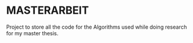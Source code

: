 # MASTERARBEIT
Project to store all the code for the Algorithms used while doing research for my master thesis. 
